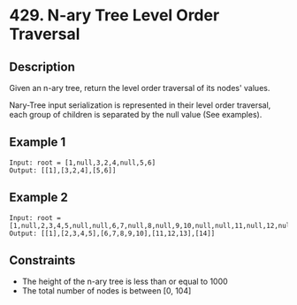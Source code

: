 # 429. N-ary Tree Level Order Traversal

## Description
Given an n-ary tree, return the level order traversal of its nodes' values.

Nary-Tree input serialization is represented in their level order traversal, each group of children is separated by the null value (See examples).

## Example 1
```
Input: root = [1,null,3,2,4,null,5,6]
Output: [[1],[3,2,4],[5,6]]
```

## Example 2
```
Input: root = [1,null,2,3,4,5,null,null,6,7,null,8,null,9,10,null,null,11,null,12,null,13,null,null,14]
Output: [[1],[2,3,4,5],[6,7,8,9,10],[11,12,13],[14]]
```

## Constraints
- The height of the n-ary tree is less than or equal to 1000
- The total number of nodes is between [0, 104]